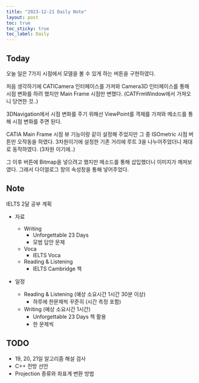 ```yaml
---
title: "2023-12-21 Daily Note"
layout: post
toc: true
toc_sticky: true
toc_label: Daily
---
```


## Today

오늘 일은 7가지 시점에서 모델을 볼 수 있게 하는 버튼을 구현하였다.

처음 생각하기에 CATICamera 인터페이스를 가져와 Camera3D 인터페이스를 통해 시점 변화를 하려 했지만 Main Frame 시점만 변했다. (CATFrmWindow에서 가져오니 당연한 것..)

3DNavigation에서 시점 변화를 주기 위해선 ViewPoint를 객체를 가져와 메소드를 통해 시점 변화를 주면 된다. 

CATIA Main Frame 시점 뷰 기능이랑 같이 설정해 주었지만 그 중 ISOmetric 시점 버튼만 오작동을 하였다. 3차원이기에 설정한 기존 거리에 루트 3을 나누어주었더니 제대로 동작하였다. (3차원 이기에..)

그 이후 버튼에 Bitmap을 넣으려고 했지만 메소드를 통해 삽입했더니 이미지가 깨져보였다. 그래서 다이얼로그 창의 속성창을 통해 넣어주었다.  


## Note
IELTS 2달 공부 계획
-  자료
   -  Writing
      -  Unforgettable 23 Days
      -  모범 답안 문제
   -  Voca
      -  IELTS Voca
   -  Reading & Listening
      -  IELTS Cambridge 책 

- 일정
  - Reading & Listening (예상 소요시간 1시간 30분 이상)
    - 하루에 한문제씩 꾸준히 (시간 측정 포함)
  - Writing (예상 소요시간 1시간)
    - Unforgettable 23 Days 책 활용
    - 한 문제씩


## TODO

- 19, 20, 21일 알고리즘 해설 검사
- C++ 전방 선언
- Projection 종류와 좌표계 변환 방법
